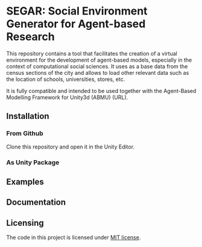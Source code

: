 # SEGAR: Social Environment Generator for Agent-based Research
 This repository contains a tool that facilitates the creation of a virtual environment for the development of agent-based models, especially in the context of computational social sciences. It uses as a base data from the census sections of the city and allows to load other relevant data such as the location of schools, universities, stores, etc.

It is fully compatible and intended to be used together with the Agent-Based Modelling Framework for Unity3d (ABMU) (URL).
## Installation
### From Github
Clone this repository and open it in the Unity Editor.
### As Unity Package
## Examples
## Documentation
## Licensing
The code in this project is licensed under [MIT license](https://github.com/alejandrorodriguezarias/VirtualEnvironmentComputationalSocialScience/blob/main/LICENSE).
